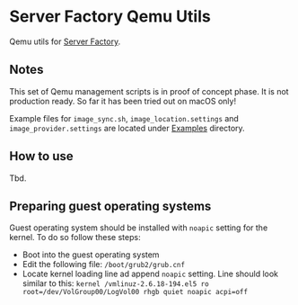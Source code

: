 # Server Factory Qemu Utils

Qemu utils for [Server Factory](https://github.com/Server-Factory/Core-Framework).

## Notes

This set of Qemu management scripts is in proof of concept phase. It is not production ready.
So far it has been tried out on macOS only!

Example files for `image_sync.sh`, `image_location.settings` and `image_provider.settings` 
are located under [Examples](./Examples) directory.

## How to use

Tbd.

## Preparing guest operating systems

Guest operating system should be installed with `noapic` setting for the kernel.
To do so follow these steps:

- Boot into the guest operating system
- Edit the following file: `/boot/grub2/grub.cnf`
- Locate kernel loading line ad append `noapic` setting. Line should look similar to this: 
`kernel /vmlinuz-2.6.18-194.el5 ro root=/dev/VolGroup00/LogVol00 rhgb quiet noapic acpi=off`


